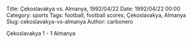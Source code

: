 Title: Çekoslavakya vs. Almanya, 1992/04/22
Date: 1992/04/22 00:00
Category: sports
Tags: football, football scores, Çekoslavakya, Almanya
Slug: cekoslavakya-vs-almanya
Author: carbonero


Çekoslavakya 1 - 1 Almanya
